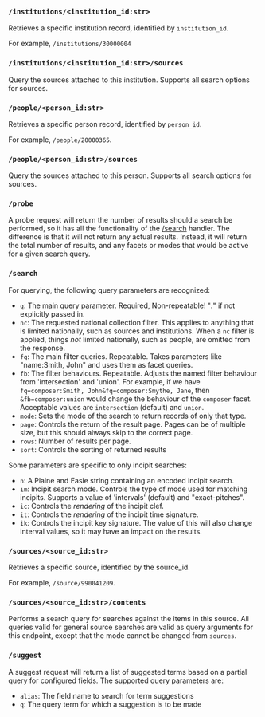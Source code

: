 
### `/institutions/<institution_id:str>`

Retrieves a specific institution record, identified by `institution_id`.

For example, `/institutions/30000004`


### `/institutions/<institution_id:str>/sources`

Query the sources attached to this institution. Supports all search options for sources.


### `/people/<person_id:str>`

Retrieves a specific person record, identified by `person_id`.

For example, `/people/20000365`.


### `/people/<person_id:str>/sources`

Query the sources attached to this person. Supports all search options for sources.


### `/probe`

A probe request will return the number of results should a search be performed, so it has
all the functionality of the [/search](#search) handler. The difference is that it will not return any
actual results. Instead, it will return the total number of results, and any facets or
modes that would be active for a given search query.


### `/search`

For querying, the following query parameters are recognized:

 - `q`: The main query parameter. Required, Non-repeatable! "*:*" if not explicitly passed in.
 - `nc`: The requested national collection filter. This applies to anything that is limited nationally, such
         as sources and institutions. When a `nc` filter is applied, things *not* limited nationally, such as
         people, are omitted from the response.
 - `fq`: The main filter queries. Repeatable. Takes parameters like "name:Smith, John" and uses them as facet
         queries.
 - `fb`: The filter behaviours. Repeatable. Adjusts the named filter behaviour from 'intersection' and 'union'. For
         example, if we have `fq=composer:Smith, John&fq=composer:Smythe, Jane`, then `&fb=composer:union` would
         change the behaviour of the `composer` facet. Acceptable values are `intersection` (default) and `union`.
 - `mode`: Sets the mode of the search to return records of only that type.
 - `page`: Controls the return of the result page. Pages can be of multiple size, but this should always skip to the
           correct page.
 - `rows`: Number of results per page.
 - `sort`: Controls the sorting of returned results

Some parameters are specific to only incipit searches:

 - `n`: A Plaine and Easie string containing an encoded incipit search.
 - `im`: Incipit search mode. Controls the type of mode used for matching incipits. Supports a value of 'intervals'
        (default) and "exact-pitches".
 - `ic`: Controls the *rendering* of the incipit clef.
 - `it`: Controls the *rendering* of the incipit time signature.
 - `ik`: Controls the incipit key signature. The value of this will
         also change interval values, so it may have an impact on the results.


### `/sources/<source_id:str>`

Retrieves a specific source, identified by the source_id.

For example, `/source/990041209`.


### `/sources/<source_id:str>/contents`

Performs a search query for searches against the items in this source. All queries valid for
general source searches are valid as query arguments for this endpoint, except that the mode
cannot be changed from `sources`.


### `/suggest`

A suggest request will return a list of suggested terms based on a partial query
for configured fields. The supported query parameters are:

- `alias`: The field name to search for term suggestions
- `q`: The query term for which a suggestion is to be made


